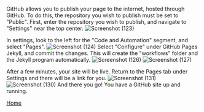 GitHub allows you to publish your page to the internet, hosted through GitHub. To do this, the repository you wish to publish must be set to "Public".
First, enter the repository you wish to publish, and navigate to "Settings" near the top center. ![Screenshot (123)](https://github.com/BDBluhm/INFOTC-1600-Final/assets/116319535/dd0a122f-105d-46f3-9b18-347e4cafad25)

In settings, look to the left for the "Code and Automation" segment, and select "Pages".
![Screenshot (124)](https://github.com/BDBluhm/INFOTC-1600-Final/assets/116319535/8dabab9c-5460-4cec-90ec-0cbc2e94d281)
Select "Configure" under GitHub Pages Jekyll, and commit the changes. This will create the "workflows" folder and the Jekyll program automatically.
![Screenshot (126)](https://github.com/BDBluhm/INFOTC-1600-Final/assets/116319535/a82f261c-9b14-4cac-97f6-79429514352c)
![Screenshot (127)](https://github.com/BDBluhm/INFOTC-1600-Final/assets/116319535/b92dd493-8059-425b-bedc-1bcac08260d8)

After a few minutes, your site will be live. Return to the Pages tab under Settings and there will be a link for you.
![Screenshot (131)](https://github.com/BDBluhm/INFOTC-1600-Final/assets/116319535/0bd2a60d-b140-4dde-96ec-411ead32ca57)
![Screenshot (130)](https://github.com/BDBluhm/INFOTC-1600-Final/assets/116319535/009c5ce9-dd7c-409d-b074-a51e2576005c)
And there you go! You have a GitHub site up and running.

[Home](README.md)

